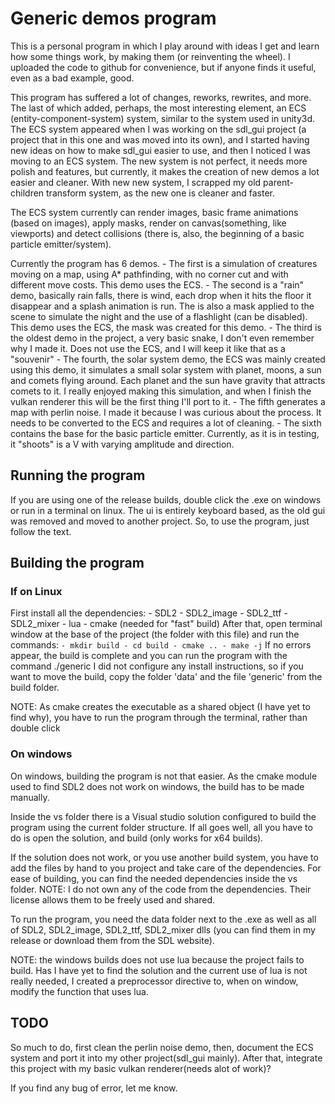 # Generic demos program

This is a personal program in which I play around with ideas I get and learn how some things work, by making them (or reinventing the wheel).
I uploaded the code to github for convenience, but if anyone finds it useful, even as a bad example, good.

This program has suffered a lot of changes, reworks, rewrites, and more.
The last of which added, perhaps, the most interesting element, an ECS (entity-component-system) system, similar to the system used in unity3d.
The ECS system appeared when I was working on the sdl_gui project (a project that in this one and was moved into its own), and I started having new ideas on how to make sdl_gui
easier to use, and then I noticed I was moving to an ECS system.
The new system is not perfect, it needs more polish and features, but currently, it makes the creation of new demos a lot easier and cleaner.
With new new system, I scrapped my old parent-children transform system, as the new one is cleaner and faster.

The ECS system currently can render images, basic frame animations (based on images), apply masks, render on canvas(something, like viewports) and detect collisions (there is, also, the beginning of a basic particle emitter/system).

Currently the program has 6 demos.
    - The first is a simulation of creatures moving on a map, using A* pathfinding, with no corner cut and with different move costs. This demo uses the ECS.
    - The second is a "rain" demo, basically rain falls, there is wind, each drop when it hits the floor it disappear and a splash animation is run. The is also a mask applied to the scene to simulate the night and the use of a flashlight (can be disabled). This demo uses the ECS, the mask was created for this demo.
    - The third is the oldest demo in the project, a very basic snake, I don't even remember why I made it. Does not use the ECS, and I will keep it like that as a "souvenir"
    - The fourth, the solar system demo, the ECS was mainly created using this demo, it simulates a small solar system with planet, moons, a sun and comets flying around. Each planet and the sun have gravity that attracts comets to it. I really enjoyed making this simulation, and when I finish the vulkan renderer this will be the first thing I'll port to it.
    - The fifth generates a map with perlin noise. I made it because I was curious about the process. It needs to be converted to the ECS and requires a lot of cleaning.
    - The sixth contains the base for the basic particle emitter. Currently, as it is in testing, it "shoots" is a V with varying amplitude and direction.


## Running the program
If you are using one of the release builds, double click the .exe on windows or run in a terminal on linux.
The ui is entirely keyboard based, as the old gui was removed and moved to another project.
So, to use the program, just follow the text.


## Building the program

### If on Linux

First install all the dependencies:
    - SDL2
    - SDL2_image
    - SDL2_ttf
    - SDL2_mixer
    - lua
    - cmake (needed for "fast" build)
After that, open terminal window at the base of the project (the folder with this file) and run the commands:
    ```
    - mkdir build
    - cd build
    - cmake ..
    - make -j
    ```
If no errors appear, the build is complete and you can run the program with the command ./generic
I did not configure any install instructions, so if you want to move the build, copy the folder 'data' and the file 'generic' from the build folder.

NOTE: As cmake creates the executable as a shared object (I have yet to find why), you have to run the program through the terminal, rather than double click

### On windows

On windows, building the program is not that easier. As the cmake module used to find SDL2 does not work on windows, the build has to be made manually.

Inside the vs folder there is a Visual studio solution configured to build the program using the current folder structure.
If all goes well, all you have to do is open the solution, and build (only works for x64 builds).

If the solution does not work, or you use another build system, you have to add the files by hand to you project and take care of the dependencies.
For ease of building, you can find the needed dependencies inside the vs folder.
NOTE: I do not own any of the code from the dependencies. Their license allows them to be freely used and shared.

To run the program, you need the data folder next to the .exe as well as all of SDL2, SDL2_image, SDL2_ttf, SDL2_mixer dlls (you can find them in my release or download them from the SDL website).

NOTE: the windows builds does not use lua because the project fails to build. Has I have yet to find the solution and the current use of lua is not really needed, I created a preprocessor directive to, when on window, modify the function that uses lua.

## TODO

So much to do, first clean the perlin noise demo, then, document the ECS system and port it into my other project(sdl_gui mainly).
After that, integrate this project with my basic vulkan renderer(needs alot of work)?

If you find any bug of error, let me know.
